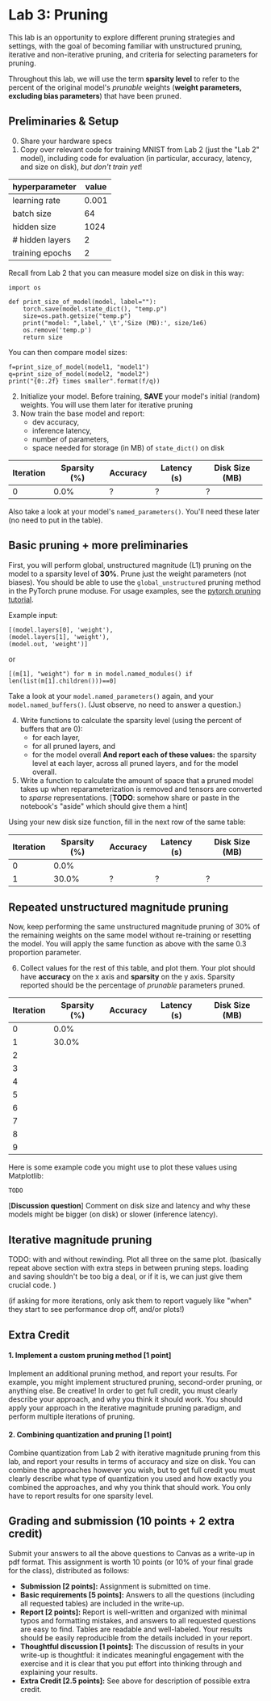 Lab 3: Pruning
===
This lab is an opportunity to explore different pruning strategies and settings, with the goal of becoming familiar with unstructured pruning, iterative and non-iterative pruning, and criteria for selecting parameters for pruning.

Throughout this lab, we will use the term **sparsity level** to refer to the percent of the original model's *prunable* weights (**weight parameters, excluding bias parameters**) that have been pruned.

Preliminaries & Setup
---
0. Share your hardware specs
1. Copy over relevant code for training MNIST from Lab 2 (just the "Lab 2" model), including code for evaluation (in particular, accuracy, latency, and size on disk), *but don't train yet*!

| hyperparameter  | value |
| --------------- | ----- |
| learning rate   | 0.001 |
| batch size      | 64    |
| hidden size     | 1024  | 
| # hidden layers | 2     |
| training epochs | 2     |

Recall from Lab 2 that you can measure model size on disk in this way:

```
import os

def print_size_of_model(model, label=""):
    torch.save(model.state_dict(), "temp.p")
    size=os.path.getsize("temp.p")
    print("model: ",label,' \t','Size (MB):', size/1e6)
    os.remove('temp.p')
    return size
```
You can then compare model sizes:

```
f=print_size_of_model(model1, "model1")
q=print_size_of_model(model2, "model2")
print("{0:.2f} times smaller".format(f/q))
```

2. Initialize your model. Before training, **SAVE** your model's initial (random) weights. You will use them later for iterative pruning
3. Now train the base model and report:
   - dev accuracy, 
   - inference latency,
   - number of parameters,
   - space needed for storage (in MB) of `state_dict()` on disk

| Iteration | Sparsity (%) | Accuracy | Latency (s) | Disk Size (MB) |
| ------- | ------- | ------ | ------- | ------ |
|     0   |   0.0%  |    ?    |    ?     |    ?    |

Also take a look at your model's `named_parameters()`. You'll need these later (no need to put in the table).


Basic pruning + more preliminaries
---
First, you will perform global, unstructured magnitude (L1) pruning on the model to a sparsity level of **30%**. Prune just the weight parameters (not biases). 
You should be able to use the `global_unstructured` pruning method in the PyTorch prune moduse.
For usage examples, see the [pytorch pruning tutorial](https://pytorch.org/tutorials/intermediate/pruning_tutorial.html). 

Example input:
```
[(model.layers[0], 'weight'),
(model.layers[1], 'weight'),
(model.out, 'weight')]
```
or
```
[(m[1], "weight") for m in model.named_modules() if len(list(m[1].children()))==0]
```
Take a look at your `model.named_parameters()` again, and your `model.named_buffers()`. (Just observe, no need to answer a question.)

4. Write functions to calculate the sparsity level (using the percent of buffers that are 0):
    -  for each layer,
    -  for all pruned layers, and
    -  for the model overall
   **And report each of these values:** the sparsity level at each layer, across all pruned layers, and for the model overall.
5. Write a function to calculate the amount of space that a pruned model takes up when reparameterization is removed and tensors are converted to *sparse* representations.
[**TODO**: somehow share or paste in the notebook's "aside" which should give them a hint]

Using your new disk size function, fill in the next row of the same table:

| Iteration | Sparsity (%) | Accuracy | Latency (s) | Disk Size (MB) |
| ------- | ------- | ------ | ------- | ------ |
|     0   |   0.0%  |        |         |        |
|     1   |   30.0%   |    ?    |    ?    |    ?    |


Repeated unstructured magnitude pruning
---
Now, keep performing the same unstructured magnitude pruning of 30% of the remaining weights on the same model without re-training or resetting the model. 
You will apply the same function as above with the same 0.3 proportion parameter.

6. Collect values for the rest of this table, and plot them. Your plot should have **accuracy** on the x axis and **sparsity** on the y axis. 
Sparsity reported should be the percentage of *prunable* parameters pruned.

| Iteration | Sparsity (%) | Accuracy | Latency (s) | Disk Size (MB) |
| ------- | ------- | ------ | ------- | ------ |
|     0   |   0.0%  |        |         |        |
|     1   |   30.0%   |        |         |        |
|     2   |         |        |         |        |
|     3   |         |        |         |        |
|     4   |         |        |         |        |
|     5   |         |        |         |        |
|     6   |         |        |         |        |
|     7   |         |        |         |        |
|     8   |         |        |         |        |
|     9   |         |        |         |        |

Here is some example code you might use to plot these values using Matplotlib:
```
TODO
```

[**Discussion question**] Comment on disk size and latency and why these models might be bigger (on disk) or slower (inference latency). 

Iterative magnitude pruning
---
TODO: with and without rewinding. Plot all three on the same plot.
(basically repeat above section with extra steps in between pruning steps. loading and saving shouldn't be too big a deal, or if it is, we can just give them crucial code. )

(if asking for more iterations, only ask them to report vaguely like "when" they start to see performance drop off, and/or plots!)



Extra Credit
---
#### 1. Implement a custom pruning method [1 point]
Implement an additional pruning method, and report your results. For example, you might implement structured pruning, second-order pruning, or anything else. Be creative! In order to get full credit, you must clearly describe your approach, and why you think it should work. You should apply your approach in the iterative magnitude pruning paradigm, and perform multiple iterations of pruning.

#### 2. Combining quantization and pruning [1 point]
Combine quantization from Lab 2 with iterative magnitude pruning from this lab, and report your results in terms of accuracy and size on disk. You can combine the approaches however you wish, but to get full credit you must clearly describe what type of quantization you used and how exactly you combined the approaches, and why you think that should work. You only have to report results for one sparsity level. 


Grading and submission (10 points + 2 extra credit)
----
Submit your answers to all the above questions to Canvas as a write-up in pdf format. This assignment is worth 10 points 
(or 10% of your final grade for the class), distributed as follows: 
- **Submission [2 points]:** Assignment is submitted on time.
- **Basic requirements [5 points]:** Answers to all the questions (including all requested tables) are included in the write-up. 
- **Report [2 points]:** Report is well-written and organized with minimal typos and formatting mistakes, and answers to all requested questions are easy to find. Tables are readable and well-labeled. Your results should be easily reproducible from the details included in your report.
- **Thoughtful discussion [1 points]:** The discussion of results in your write-up is thoughtful: it indicates meaningful engagement with the exercise and it is clear that you put effort into thinking through and explaining your results.
- **Extra Credit [2.5 points]:** See above for description of possible extra credit.
